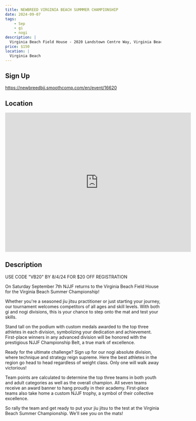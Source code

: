 ```yaml
---
title: NEWBREED VIRGINIA BEACH SUMMMER CHAMPIONSHIP
date: 2024-09-07
tags:
    - Sep
    - gi 
    - nogi 
description: |
  Virginia Beach Field House - 2020 Landstown Centre Way, Virginia Beach, VA
price: $150
location: |
  Virginia Beach
---
```

## Sign Up
https://newbreedbjj.smoothcomp.com/en/event/16620

## Location
<iframe src="https://www.google.com/maps/embed?pb=!1m18!1m12!1m3!1d12345.6789!2d-76.0888636!3d36.7685434!2m3!1f0!2f0!3f0!3m2!1i1024!2i768!4f13.1!3m3!1m2!1s0x0%3A0x0!2z36.7685434!5e0!3m2!1sen!2sus!4v1234567890" width="600" height="450" style="border:0;" allowfullscreen="" loading="lazy"></iframe>

## Description
USE CODE "VB20" BY 8/4/24 FOR $20 OFF REGISTRATION


On Saturday September 7th NJJF returns to the Virginia Beach Field House for the Virginia Beach Summer Championship!


Whether you're a seasoned jiu jitsu practitioner or just starting your
journey, our tournament welcomes competitors of all ages and skill
levels. With both gi and nogi divisions, this is your chance to step
onto the mat and test your skills.


Stand tall on the podium with custom medals awarded to the top three
athletes in each division, symbolizing your dedication and achievement.
First-place winners in any advanced division will be honored with the
prestigious NJJF Championship Belt, a true mark of excellence.


Ready for the ultimate challenge? Sign up for our nogi absolute
division, where technique and strategy reign supreme. Here the best
athletes in the region go head to head regardless of weight class. Only
one will walk away victorious!


Team points are calculated to determine the
top three teams in both youth and adult categories as well as the
overall champion. All seven teams receive an award banner to hang
proudly in their academy. First-place teams also take home a custom NJJF
trophy, a symbol of their collective excellence.


So rally the team and get ready to put your jiu jitsu to the test at the Virginia Beach Summer Championship. We'll see you on the mats!